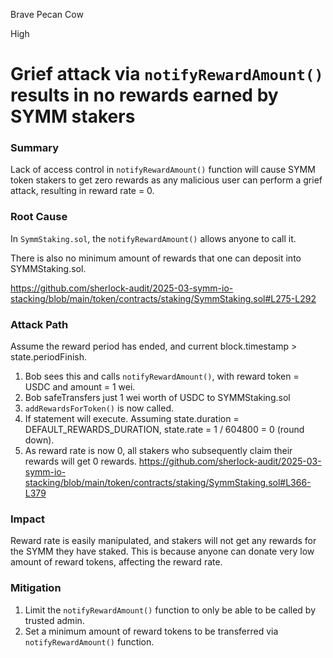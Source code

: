 Brave Pecan Cow

High

# Grief attack via `notifyRewardAmount()` results in no rewards earned by SYMM stakers

### Summary
Lack of access control in `notifyRewardAmount()` function will cause SYMM token stakers to get zero rewards as any malicious user can perform a grief attack, resulting in reward rate = 0.

### Root Cause

In `SymmStaking.sol`, the `notifyRewardAmount()` allows anyone to call it.

There is also no minimum amount of rewards that one can deposit into SYMMStaking.sol.

https://github.com/sherlock-audit/2025-03-symm-io-stacking/blob/main/token/contracts/staking/SymmStaking.sol#L275-L292


### Attack Path
Assume the reward period has ended, and current block.timestamp > state.periodFinish.

1. Bob sees this and calls `notifyRewardAmount()`, with reward token = USDC and amount = 1 wei. 
2. Bob safeTransfers just 1 wei worth of USDC to SYMMStaking.sol
3. `addRewardsForToken()` is now called.
4. If statement will execute. Assuming state.duration = DEFAULT_REWARDS_DURATION, state.rate = 1 / 604800 = 0 (round down).
5. As reward rate is now 0, all stakers who subsequently claim their rewards will get 0 rewards.
https://github.com/sherlock-audit/2025-03-symm-io-stacking/blob/main/token/contracts/staking/SymmStaking.sol#L366-L379

### Impact
Reward rate is easily manipulated, and stakers will not get any rewards for the SYMM they have staked. This is because anyone can donate very low amount of reward tokens, affecting the reward rate.

### Mitigation
1. Limit the `notifyRewardAmount()` function to only be able to be called by trusted admin.
2. Set a minimum amount of reward tokens to be transferred via `notifyRewardAmount()` function.